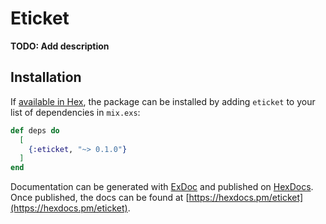 # Eticket

**TODO: Add description**

## Installation

If [available in Hex](https://hex.pm/docs/publish), the package can be installed
by adding `eticket` to your list of dependencies in `mix.exs`:

```elixir
def deps do
  [
    {:eticket, "~> 0.1.0"}
  ]
end
```

Documentation can be generated with [ExDoc](https://github.com/elixir-lang/ex_doc)
and published on [HexDocs](https://hexdocs.pm). Once published, the docs can
be found at [https://hexdocs.pm/eticket](https://hexdocs.pm/eticket).

